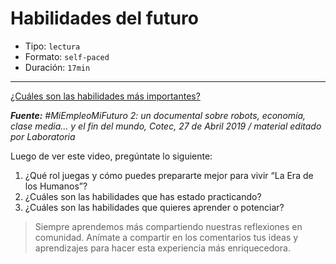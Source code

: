 # Habilidades del futuro

* Tipo: `lectura`
* Formato: `self-paced`
* Duración: `17min`

***

[¿Cuáles son las habilidades más importantes?](https://vimeo.com/421255025/)

***Fuente:*** *#MiEmpleoMiFuturo 2: un documental sobre robots, economía, clase media... y el fin del mundo, Cotec, 27 de Abril 2019 / material editado por Laboratoria*

Luego de ver este video, pregúntate lo siguiente:

1. ¿Qué rol juegas y cómo puedes prepararte mejor para vivir “La Era de los Humanos”?
2. ¿Cuáles son las habilidades que has estado practicando?
3. ¿Cuáles son las habilidades que quieres aprender o potenciar?

> Siempre aprendemos más compartiendo nuestras reflexiones en comunidad. Anímate a compartir en los comentarios tus ideas y aprendizajes para hacer esta experiencia más enriquecedora.
